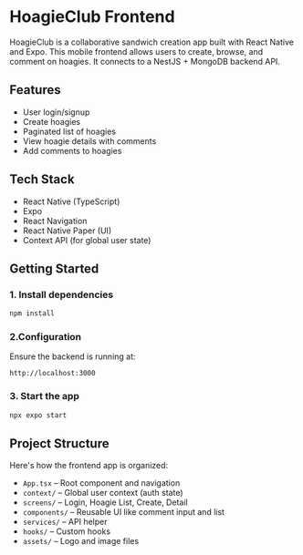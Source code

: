 # HoagieClub Frontend

HoagieClub is a collaborative sandwich creation app built with React Native and Expo. This mobile frontend allows users to create, browse, and comment on hoagies. It connects to a NestJS + MongoDB backend API.

## Features

- User login/signup
- Create hoagies
- Paginated list of hoagies
- View hoagie details with comments
- Add comments to hoagies

## Tech Stack

- React Native (TypeScript)
- Expo
- React Navigation
- React Native Paper (UI)
- Context API (for global user state)

## Getting Started

### 1. Install dependencies

```bash
npm install
```

### 2.Configuration

Ensure the backend is running at:

```
http://localhost:3000
```

### 3. Start the app

```bash
npx expo start
```

## Project Structure

Here's how the frontend app is organized:

- `App.tsx` – Root component and navigation
- `context/` – Global user context (auth state)
- `screens/` – Login, Hoagie List, Create, Detail
- `components/` – Reusable UI like comment input and list
- `services/` – API helper
- `hooks/` – Custom hooks
- `assets/` – Logo and image files
